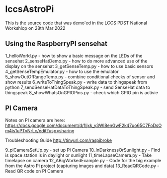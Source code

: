 # lccsAstroPi
This is the source code that was demo'ed in the LCCS PDST National Workshiop on 28th Mar 2022

## Using the RaspberryPI sensehat
1_helloWorld.py - how to show a basic message on the LEDs of the sensehat
2_senseHatDemo.py - how to do more advanced use of the display on the sensehat
3_getSenseTemp.py - how to use basic sensors 
4_getSenseTempEmulator.py - how to use the emulator
5_showOutOfRangeTemp.py - combine conditional checks of sensor and show results
6_writeToThingSpeak.py - write data to thingspeak from python
7_sendSenseHatDataToThingSpeak.py - send SenseHat data to thingspeak
8_showWhatsOnGPIOPins.py - check which GPIO pin is activie


## PI Camera
Notes on PI camera are here:
https://docs.google.com/document/d/1ljxk_y3WI8enGwF2k47uo65C7FoDsOm4is1uPTvNrLc/edit?usp=sharing

Troubleshooting Guide
http://tinyurl.com/raspibroke

9_piCameraSetUp.py - set up Pi Camera
10_InDarknessOrSunlight.py - Find is space station is in daylight or sunlight
11_timeLapseCamera.py - Take timelapse on camera
12_ABigWorkedExample.py - Code for the big example from the Astro Pi project (capturing images and data)
13_ReadQRCode.py - Read QR code on PI Camera

